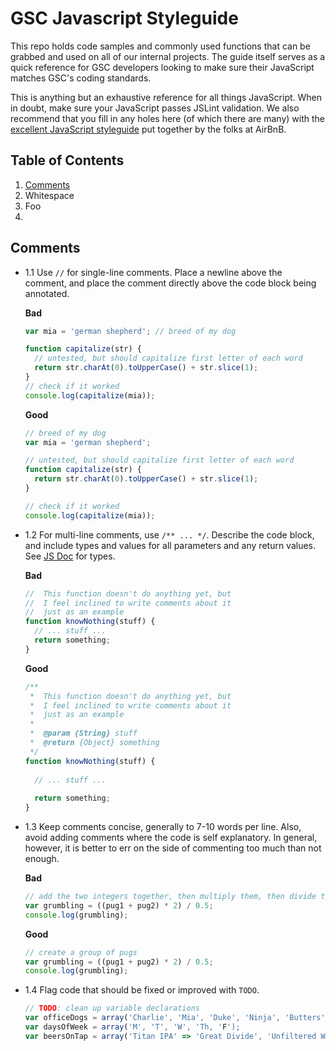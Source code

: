 # GSC Javascript Styleguide
This repo holds code samples and commonly used functions that can be grabbed and used on all of our internal projects. The guide itself serves as a quick reference for GSC developers looking to make sure their JavaScript matches GSC's coding standards.

This is anything but an exhaustive reference for all things JavaScript. When in doubt, make sure your JavaScript passes JSLint validation. We also recommend that you fill in any holes here (of which there are many) with the [excellent JavaScript styleguide](https://github.com/airbnb/javascript) put together by the folks at AirBnB.

## <a name="table-of-contents">Table of Contents</a>
1. [Comments](#comments)
2. Whitespace
3. Foo
4. 

## <a name="comments">Comments</a>
- 1.1 Use `//` for single-line comments. Place a newline above the comment, and place the comment directly above the code block being annotated.

  **Bad**
  ```javascript
  var mia = 'german shepherd'; // breed of my dog

  function capitalize(str) {
    // untested, but should capitalize first letter of each word
    return str.charAt(0).toUpperCase() + str.slice(1);
  }
  // check if it worked
  console.log(capitalize(mia));
  ```

  **Good**
  ```javascript
  // breed of my dog
  var mia = 'german shepherd';

  // untested, but should capitalize first letter of each word
  function capitalize(str) {
    return str.charAt(0).toUpperCase() + str.slice(1);
  }

  // check if it worked
  console.log(capitalize(mia));
  ```

- 1.2 For multi-line comments, use `/** ... */`. Describe the code block, and include types and values for all parameters and any return values. See [JS Doc](http://usejsdoc.org/) for types.

  **Bad**
  ```javascript
  //  This function doesn't do anything yet, but
  //  I feel inclined to write comments about it
  //  just as an example
  function knowNothing(stuff) {
    // ... stuff ...
    return something;
  }
  ```

  **Good**
  ```javascript
  /**
   *  This function doesn't do anything yet, but
   *  I feel inclined to write comments about it
   *  just as an example
   *
   *  @param {String} stuff
   *  @return {Object} something
   */
  function knowNothing(stuff) {
    
    // ... stuff ...
    
    return something;
  }
  ```
- 1.3 Keep comments concise, generally to 7-10 words per line. Also, avoid adding comments where the code is self explanatory. In general, however, it is better to err on the side of commenting too much than not enough.

  **Bad**
  ```javascript
  // add the two integers together, then multiply them, then divide them, and finally write to the console for debugging
  var grumbling = ((pug1 + pug2) * 2) / 0.5;
  console.log(grumbling);
  ```
  
  **Good**
  ```javascript
  // create a group of pugs
  var grumbling = ((pug1 + pug2) * 2) / 0.5;
  console.log(grumbling);
  ```
- 1.4 Flag code that should be fixed or improved with `TODO`.

  ```javascript
  // TODO: clean up variable declarations
  var officeDogs = array('Charlie', 'Mia', 'Duke', 'Ninja', 'Butters');
  var daysOfWeek = array('M', 'T', 'W', 'Th, 'F');
  var beersOnTap = array('Titan IPA' => 'Great Divide', 'Unfiltered Wheat' => 'Boulevard');
  ```
